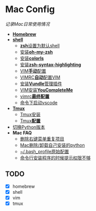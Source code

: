 # Mac Config
*记录Mac日常使用情况*
- [**Homebrew**](src/homebrew.md)
- [**shell**](src/shell_config.md)
  - [**zsh**设置为默认shell](src/shell_config.md#zsh设置为默认shell)
  - [安装**oh-my-zsh**](src/shell_config.md#安装oh-my-zsh)
  - [安装**colorls**](src/shell_config.md#安装colorls)
  - [安装**zsh-syntax-highlighting**](src/shell_config.md#安装zsh-syntax-highlighting)
  - [VIM**手动**配置](src/shell_config.md#vim手动配置)
  - [VIMRC**自动**配置VIM](src/shell_config.md#vimrc自动配置vim)
  - [安装**Vundle**管理插件](src/shell_config.md#安装vundle管理插件)
  - [VIM安装**YouCompleteMe**](src/shell_config.md#vim安装youcompleteme)
  - [vimrc**最终配置**](src/shell_config.md#vimrc最终配置)
  - [命令下启动vscode](src/shell_config.md#命令下启动vscode)
- [**Tmux**](src/tmux_config.md#tmux)
  - [Tmux安装](src/tmux_config.md#tmux安装)
  - [Tmux**配置**](src/tmux_config.md#tmux配置)
- [切换Python版本](src/python.md#切换python版本)
- **Mac FAQ**
  - [删除右键菜单重复项目](src/faq/1.md)
  - [Mac删除/卸载自己安装的python](src/faq/2.md)
  - [~/.bash_profile原始配置](src/faq/3.md)
  - [命令行安装程序的时候提示权限不够](src/faq/4.md)


## TODO
- [x] homebrew
- [x] shell
- [x] vim
- [x] tmux
